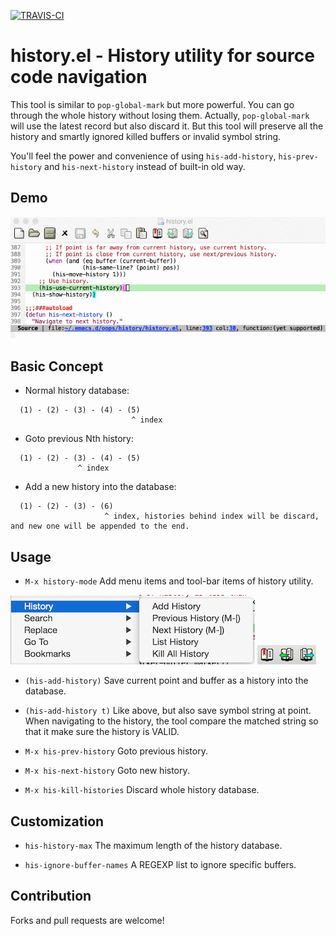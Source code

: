 [![TRAVIS-CI](https://travis-ci.org/boyw165/history.svg?branch=master)](https://travis-ci.org/boyw165/history)

history.el - History utility for source code navigation
=======================================================

This tool is similar to `pop-global-mark` but more powerful.
You can go through the whole history without losing them. Actually, `pop-global-mark` will use the latest record but also discard it. But this tool will preserve all the history and smartly ignored killed buffers or invalid symbol string.

You'll feel the power and convenience of using `his-add-history`, `his-prev-history` and `his-next-history` instead of built-in old way.

Demo
----
![history screenshot](demo/all.gif "history demo")

Basic Concept
-------------
* Normal history database:

```
  (1) - (2) - (3) - (4) - (5)
                           ^ index
```

* Goto previous Nth history:

```
  (1) - (2) - (3) - (4) - (5)
               ^ index
```

* Add a new history into the database:

```
  (1) - (2) - (3) - (6)
                     ^ index, histories behind index will be discard, and new one will be appended to the end.
```

Usage
-----
* `M-x history-mode` Add menu items and tool-bar items of history utility.

![history screenshot](demo/menu.png "history demo")
![history screenshot](demo/toolbar.png "history demo")

* `(his-add-history)` Save current point and buffer as a history into the database.

* `(his-add-history t)` Like above, but also save symbol string at point. When navigating to the history, the tool compare the matched string so that it make sure the history is VALID.

* `M-x his-prev-history` Goto previous history.

* `M-x his-next-history` Goto new history.

* `M-x his-kill-histories` Discard whole history database.

Customization
-------------
* `his-history-max` The maximum length of the history database.

* `his-ignore-buffer-names` A REGEXP list to ignore specific buffers.

Contribution
------------
Forks and pull requests are welcome!
